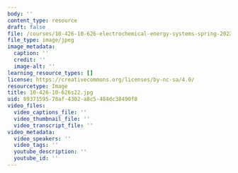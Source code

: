 ```yaml
---
body: ''
content_type: resource
draft: false
file: /courses/10-426-10-626-electrochemical-energy-systems-spring-2022/10-426-10-626s22.jpg
file_type: image/jpeg
image_metadata:
  caption: ''
  credit: ''
  image-alt: ''
learning_resource_types: []
license: https://creativecommons.org/licenses/by-nc-sa/4.0/
resourcetype: Image
title: 10-426-10-626s22.jpg
uid: 89371595-78af-4302-a8c5-484dc38490f8
video_files:
  video_captions_file: ''
  video_thumbnail_file: ''
  video_transcript_file: ''
video_metadata:
  video_speakers: ''
  video_tags: ''
  youtube_description: ''
  youtube_id: ''
---
```

